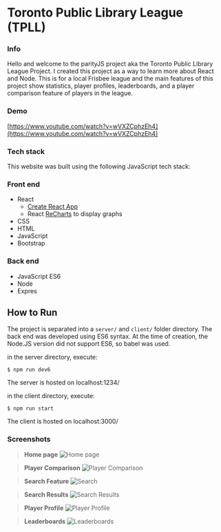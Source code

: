 # Toronto Public Library League (TPLL)

### __Info__

Hello and welcome to the parityJS project aka the Toronto Public Library League Project. I created this project as a way to learn more about React and Node. This is for a local Frisbee league and the main features of this project show statistics, player profiles, leaderboards, and a player comparison feature of players in the league.

### __Demo__
[https://www.youtube.com/watch?v=wVXZCphzEh4](https://www.youtube.com/watch?v=wVXZCphzEh4)

### __Tech stack__

This website was built using the following JavaScript tech stack:

### __Front end__

- React 
    - [Create React App](https://github.com/facebook/create-react-appA)
    - React [ReCharts](https://github.com/recharts/recharts) to display graphs
- CSS
- HTML
- JavaScript
- Bootstrap

### __Back end__

- JavaScript ES6
- Node
- Expres

## How to Run

The project is separated into a `server/` and `client/` folder directory.
The back end was developed using ES6 syntax. At the time of creation, the Node.JS version did not support ES6, so babel was used.

in the server directory, execute:

    $ npm run dev6

The server is hosted on localhost:1234/

in the client directory, execute:

    $ npm run start

The client is hosted on localhost:3000/


### __Screenshots__

> __Home page__
![Home page](screenshots/home_page.png)

> __Player Comparison__
![Player Comparison](screenshots/player_compare.png)

> __Search Feature__
![Search](screenshots/search_feature.png)

> __Search Results__
![Search Results](screenshots/search_results.png)

> __Player Profile__
![Player Profile](screenshots/player_profile.png)

> __Leaderboards__
![Leaderboards](screenshots/leaderboards.png)